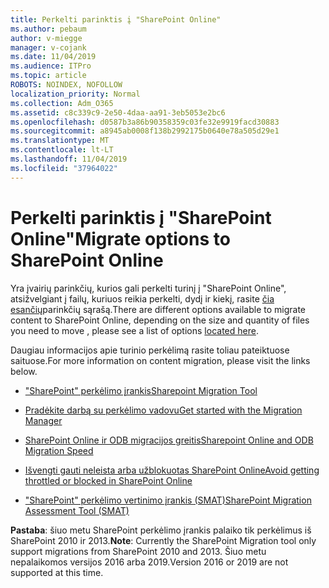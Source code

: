 ```yaml
---
title: Perkelti parinktis į "SharePoint Online"
ms.author: pebaum
author: v-miegge
manager: v-cojank
ms.date: 11/04/2019
ms.audience: ITPro
ms.topic: article
ROBOTS: NOINDEX, NOFOLLOW
localization_priority: Normal
ms.collection: Adm_O365
ms.assetid: c8c339c9-2e50-4daa-aa91-3eb5053e2bc6
ms.openlocfilehash: d0587b3a86b90358359c03fe32e9919facd30883
ms.sourcegitcommit: a8945ab0008f138b2992175b0640e78a505d29e1
ms.translationtype: MT
ms.contentlocale: lt-LT
ms.lasthandoff: 11/04/2019
ms.locfileid: "37964022"
---
```

# <a name="migrate-options-to-sharepoint-online"></a><span data-ttu-id="e7b93-102">Perkelti parinktis į "SharePoint Online"</span><span class="sxs-lookup"><span data-stu-id="e7b93-102">Migrate options to SharePoint Online</span></span>

<span data-ttu-id="e7b93-103">Yra įvairių parinkčių, kurios gali perkelti turinį į "SharePoint Online", atsižvelgiant į failų, kuriuos reikia perkelti, dydį ir kiekį, rasite [čia esančių](https://docs.microsoft.com/sharepointmigration/migrate-to-sharepoint-online)parinkčių sąrašą.</span><span class="sxs-lookup"><span data-stu-id="e7b93-103">There are different options available to migrate content to SharePoint Online, depending on the size and quantity of files you need to move , please see a list of options [located here](https://docs.microsoft.com/sharepointmigration/migrate-to-sharepoint-online).</span></span>

<span data-ttu-id="e7b93-104">Daugiau informacijos apie turinio perkėlimą rasite toliau pateiktuose saituose.</span><span class="sxs-lookup"><span data-stu-id="e7b93-104">For more information on content migration, please visit the links below.</span></span>

- [<span data-ttu-id="e7b93-105">"SharePoint" perkėlimo įrankis</span><span class="sxs-lookup"><span data-stu-id="e7b93-105">Sharepoint Migration Tool</span></span>](https://docs.microsoft.com/sharepointmigration/introducing-the-sharepoint-migration-tool)

- [<span data-ttu-id="e7b93-106">Pradėkite darbą su perkėlimo vadovu</span><span class="sxs-lookup"><span data-stu-id="e7b93-106">Get started with the Migration Manager</span></span>](https://docs.microsoft.com/sharepointmigration/mm-get-started)

- [<span data-ttu-id="e7b93-107">SharePoint Online ir ODB migracijos greitis</span><span class="sxs-lookup"><span data-stu-id="e7b93-107">Sharepoint Online and ODB Migration Speed</span></span>](https://docs.microsoft.com/sharepointmigration/sharepoint-online-and-onedrive-migration-speed)

- [<span data-ttu-id="e7b93-108">Išvengti gauti neleista arba užblokuotas SharePoint Online</span><span class="sxs-lookup"><span data-stu-id="e7b93-108">Avoid getting throttled or blocked in SharePoint Online</span></span>](https://docs.microsoft.com/sharepoint/dev/general-development/how-to-avoid-getting-throttled-or-blocked-in-sharepoint-online)

- [<span data-ttu-id="e7b93-109">"SharePoint" perkėlimo vertinimo įrankis (SMAT)</span><span class="sxs-lookup"><span data-stu-id="e7b93-109">SharePoint Migration Assessment Tool (SMAT)</span></span>](https://www.microsoft.com/download/details.aspx?id=53598&amp;751be11f-ede8-5a0c-058c-2ee190a24fa6=True)

<span data-ttu-id="e7b93-110">**Pastaba**: šiuo metu SharePoint perkėlimo įrankis palaiko tik perkėlimus iš SharePoint 2010 ir 2013.</span><span class="sxs-lookup"><span data-stu-id="e7b93-110">**Note**: Currently the SharePoint Migration tool only support migrations from SharePoint 2010  and 2013.</span></span> <span data-ttu-id="e7b93-111">Šiuo metu nepalaikomos versijos 2016 arba 2019.</span><span class="sxs-lookup"><span data-stu-id="e7b93-111">Version 2016 or 2019 are not supported at this time.</span></span>
